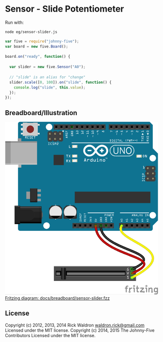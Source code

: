 <!--remove-start-->
# Sensor - Slide Potentiometer

Run with:
```bash
node eg/sensor-slider.js
```
<!--remove-end-->

```javascript
var five = require("johnny-five");
var board = new five.Board();

board.on("ready", function() {

  var slider = new five.Sensor("A0");

  // "slide" is an alias for "change"
  slider.scale([0, 100]).on("slide", function() {
    console.log("slide", this.value);
  });
});

```


## Breadboard/Illustration


![docs/breadboard/sensor-slider.png](breadboard/sensor-slider.png)  
[Fritzing diagram: docs/breadboard/sensor-slider.fzz](breadboard/sensor-slider.fzz)




<!--remove-start-->
## License
Copyright (c) 2012, 2013, 2014 Rick Waldron <waldron.rick@gmail.com>
Licensed under the MIT license.
Copyright (c) 2014, 2015 The Johnny-Five Contributors
Licensed under the MIT license.
<!--remove-end-->
